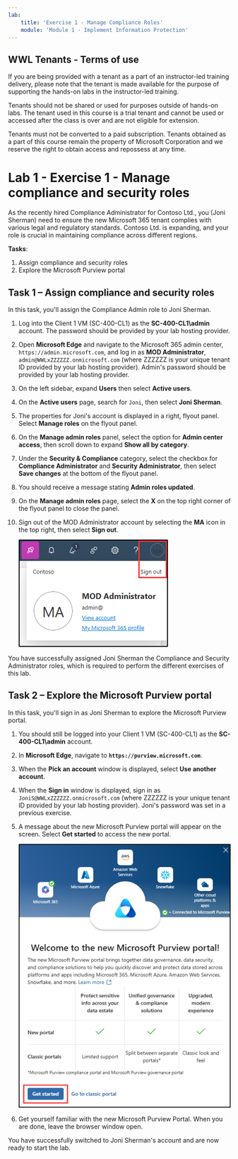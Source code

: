 ```yaml
---
lab:
    title: 'Exercise 1 - Manage Compliance Roles'
    module: 'Module 1 - Implement Information Protection'
---
```

## WWL Tenants - Terms of use

If you are being provided with a tenant as a part of an instructor-led training delivery, please note that the tenant is made available for the purpose of supporting the hands-on labs in the instructor-led training.

Tenants should not be shared or used for purposes outside of hands-on labs. The tenant used in this course is a trial tenant and cannot be used or accessed after the class is over and are not eligible for extension.

Tenants must not be converted to a paid subscription. Tenants obtained as a part of this course remain the property of Microsoft Corporation and we reserve the right to obtain access and repossess at any time.

# Lab 1 - Exercise 1 - Manage compliance and security roles

As the recently hired Compliance Administrator for Contoso Ltd., you (Joni Sherman) need to ensure the new Microsoft 365 tenant complies with various legal and regulatory standards. Contoso Ltd. is expanding, and your role is crucial in maintaining compliance across different regions.

**Tasks**:

1. Assign compliance and security roles
1. Explore the Microsoft Purview portal

## Task 1 – Assign compliance and security roles

In this task, you'll assign the Compliance Admin role to Joni Sherman.

1. Log into the Client 1 VM (SC-400-CL1) as the **SC-400-CL1\admin** account. The password should be provided by your lab hosting provider.

1. Open **Microsoft Edge** and navigate to the Microsoft 365 admin center, `https://admin.microsoft.com`, and log in as **MOD Administrator**, `admin@WWLxZZZZZZ.onmicrosoft.com` (where ZZZZZZ is your unique tenant ID provided by your lab hosting provider). Admin's password should be provided by your lab hosting provider.

1. On the left sidebar, expand **Users** then select **Active users**.

1. On the **Active users** page, search for `Joni`, then select **Joni Sherman**.

1. The properties for Joni's account is displayed in a right, flyout panel. Select **Manage roles** on the flyout panel.

1. On the **Manage admin roles** panel, select the option for **Admin center access**, then scroll down to expand **Show all by category**.

1. Under the **Security & Compliance** category, select the checkbox for **Compliance Administrator** and **Security Administrator**, then select **Save changes** at the bottom of the flyout panel.

1. You should receive a message stating **Admin roles updated**.

1. On the **Manage admin roles** page, select the **X** on the top right corner of the flyout panel to close the panel.

1. Sign out of the MOD Administrator account by selecting the **MA** icon in the top right, then select **Sign out**.

   ![Screenshot showing the navigation path to sign out of the MOD Administrator account.](../Media/sign-out.png)

You have successfully assigned Joni Sherman the Compliance and Security Administrator roles, which is required to perform the different exercises of this lab.

## Task 2 – Explore the Microsoft Purview portal

In this task, you'll sign in as Joni Sherman to explore the Microsoft Purview portal.

1. You should still be logged into your Client 1 VM (SC-400-CL1) as the **SC-400-CL1\admin** account.

1. In **Microsoft Edge**, navigate to **`https://purview.microsoft.com`**.

1. When the **Pick an account** window is displayed, select **Use another account**.

1. When the **Sign in** window is displayed, sign in as `JoniS@WWLxZZZZZZ.onmicrosoft.com` (where ZZZZZZ is your unique tenant ID provided by your lab hosting provider). Joni's password was set in a previous exercise.

1. A message about the new Microsoft Purview portal will appear on the screen. Select **Get started** to access the new portal.

    ![Screenshot showing the Welcome to the new Microsoft Purview portal screen.](../Media/welcome-purview-portal.png)

1. Get yourself familiar with the new Microsoft Purview Portal. When you are done, leave the browser window open.

You have successfully switched to Joni Sherman's account and are now ready to start the lab.
